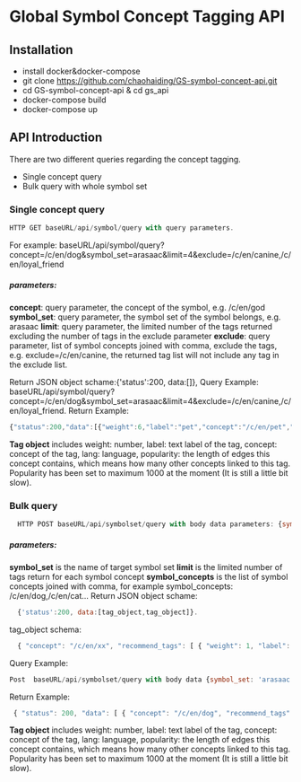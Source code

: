# Global Symbol Concept Tagging API


## Installation
* install docker&docker-compose
* git clone https://github.com/chaohaiding/GS-symbol-concept-api.git
* cd GS-symbol-concept-api & cd gs_api
* docker-compose build
* docker-compose up

## API Introduction
There are two different queries regarding the concept tagging.

* Single concept query
* Bulk query with whole symbol set


### Single concept query

```javascript
HTTP GET baseURL/api/symbol/query with query parameters.
```
For example: baseURL/api/symbol/query?concept=/c/en/dog&symbol_set=arasaac&limit=4&exclude=/c/en/canine,/c/en/loyal_friend

##### parameters:
**concept**: query parameter, the concept of the symbol, e.g. /c/en/god
**symbol_set**: query parameter, the symbol set of the symbol belongs, e.g. arasaac
**limit**: query parameter, the limited number of the tags returned excluding the number of tags in the exclude parameter
**exclude**:  query parameter, list of symbol concepts joined with comma, exclude the tags, e.g. exclude=/c/en/canine, the returned tag list will not include any tag in the exclude list.


Return JSON object schame:{'status':200, data:[]},
Query Example: baseURL/api/symbol/query?concept=/c/en/dog&symbol_set=arasaac&limit=4&exclude=/c/en/canine,/c/en/loyal_friend.
Return Example:
```javascript
{"status":200,"data":[{"weight":6,"label":"pet","concept":"/c/en/pet","lang":"en","popularity":697},{"weight":5.291502622129181,"label":"mammal","concept":"/c/en/mammal","lang":"en","popularity":1000},{"weight":3.4641016151377544,"label":"a good friend","concept":"/c/en/good_friend","lang":"en","popularity":8},{"weight":2.82842712474619,"label":"a four legged animal","concept":"/c/en/four_legged_animal","lang":"en","popularity":3}]}
```
**Tag object**  includes weight: number, label: text label of the tag, concept: concept of the tag, lang: language, popularity: the length of edges this concept contains, which means how many other concepts linked to this tag. Popularity has been set to maximum 1000 at the moment (It is still a little bit slow).


###  Bulk query

```javascript
  HTTP POST baseURL/api/symbolset/query with body data parameters: {symbol_set: xxx, limit:xxx, symbol_concepts:xx,xx,xx}
```
##### parameters:
**symbol_set** is the name of target symbol set
**limit** is the limited number of tags return for each symbol concept
**symbol_concepts** is the list of symbol concepts joined with comma, for example symbol_concepts: /c/en/dog,/c/en/cat...
Return JSON object schame:
```javascript
  {'status':200, data:[tag_object,tag_object]}.
```
tag_object schema:  

```javascript
  { "concept": "/c/en/xx", "recommend_tags": [ { "weight": 1, "label": "xxx", "concept": "/c/en/xxxx", "lang": "en", "popularity": 1}
```


Query Example:
```javascript
Post  baseURL/api/symbolset/query with body data {symbol_set: 'arasaac', limit:5, symbol_concepts:/c/en/dog,/c/en/cat}
```

Return Example:
```javascript
 { "status": 200, "data": [ { "concept": "/c/en/dog", "recommend_tags": [ { "weight": 6.6332495807108, "label": "a loyal friend", "concept": "/c/en/loyal_friend", "lang": "en", "popularity": 1 }, { "weight": 6, "label": "pet", "concept": "/c/en/pet", "lang": "en", "popularity": 697 }, { "weight": 5.291502622129181, "label": "mammal", "concept": "/c/en/mammal", "lang": "en", "popularity": 1000 }, { "weight": 4.898979485566356, "label": "a canine", "concept": "/c/en/canine", "lang": "en", "popularity": 338 }, { "weight": 3.4641016151377544, "label": "a good friend", "concept": "/c/en/good_friend", "lang": "en", "popularity": 8 } ] }, { "concept": "/c/en/cat", "recommend_tags": [ { "weight": 2, "label": "woman", "concept": "/c/en/woman", "lang": "en", "popularity": 1000 }, { "weight": 2, "label": "gossip", "concept": "/c/en/gossip", "lang": "en", "popularity": 856 }, { "weight": 2, "label": "feline", "concept": "/c/en/feline", "lang": "en", "popularity": 246 }, { "weight": 1, "label": "Animal", "concept": "/c/en/animal", "lang": "en", "popularity": 1000 }, { "weight": 1, "label": "Talisman", "concept": "/c/en/talisman", "lang": "en", "popularity": 222 } ] } ] }
```
**Tag object** includes weight: number, label: text label of the tag, concept: concept of the tag, lang: language, popularity: the length of edges this concept contains, which means how many other concepts linked to this tag. Popularity has been set to maximum 1000 at the moment (It is still a little bit slow).
